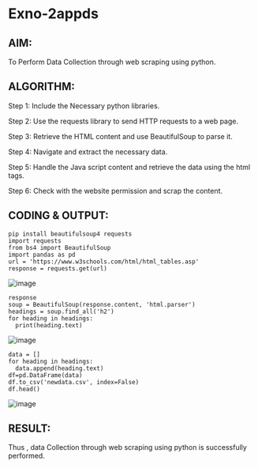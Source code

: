 # Exno-2appds
## AIM:
    
To Perform Data Collection through web scraping using python.

## ALGORITHM:
Step 1: Include the Necessary python libraries.
 
Step 2: Use the requests library to send HTTP requests to a web page.
 
Step 3: Retrieve the HTML content and use BeautifulSoup to parse it.
 
Step 4: Navigate and extract the necessary data.
 
Step 5: Handle the Java script content and retrieve the data using the html tags.
 
Step 6: Check with the website permission and scrap the content.

## CODING & OUTPUT:
```
pip install beautifulsoup4 requests
import requests
from bs4 import BeautifulSoup
import pandas as pd
url = 'https://www.w3schools.com/html/html_tables.asp'
response = requests.get(url)
```
![image](https://github.com/user-attachments/assets/79ef5ad9-7665-40df-a163-dfa12e5051f0)
```
response
soup = BeautifulSoup(response.content, 'html.parser')
headings = soup.find_all('h2')
for heading in headings:
  print(heading.text)
```
![image](https://github.com/user-attachments/assets/13d869a3-b929-4830-9dfb-1a78cb6bf7c4)
```
data = []
for heading in headings:
  data.append(heading.text)
df=pd.DataFrame(data)
df.to_csv('newdata.csv', index=False)
df.head()
```
![image](https://github.com/user-attachments/assets/291a6028-eba2-48c5-823c-746b235f2e62)

## RESULT:
 Thus , data Collection through web scraping using python is successfully performed.
